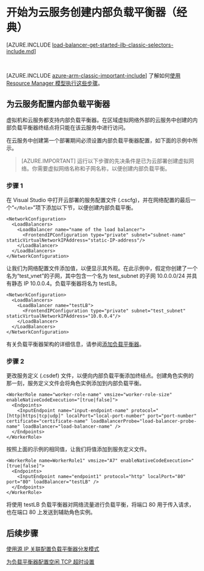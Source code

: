 <properties 
   pageTitle="在经典部署模型中为云服务创建内部负载平衡器 | Azure"
   description="了解如何在经典部署模型中使用 PowerShell 创建内部负载平衡器"
   services="load-balancer"
   documentationCenter="na"
   authors="joaoma"
   manager="carolz"
   editor=""
   tags="azure-service-management"
/>
<tags  
   ms.service="load-balancer"
   ms.date="02/09/2016"
   wacn.date="08/29/2016" />

# 开始为云服务创建内部负载平衡器（经典）

[AZURE.INCLUDE [load-balancer-get-started-ilb-classic-selectors-include.md](../../includes/load-balancer-get-started-ilb-classic-selectors-include.md)]

<BR>

[AZURE.INCLUDE [azure-arm-classic-important-include](../../includes/learn-about-deployment-models-classic-include.md)] 了解如何[使用 Resource Manager 模型执行这些步骤](/documentation/articles/load-balancer-get-started-ilb-arm-ps/)。


## 为云服务配置内部负载平衡器

虚拟机和云服务都支持内部负载平衡器。在区域虚拟网络外部的云服务中创建的内部负载平衡器终结点将只能在该云服务中进行访问。

在云服务中创建第一个部署期间必须设置内部负载平衡器配置，如下面的示例中所示。

>[AZURE.IMPORTANT] 运行以下步骤的先决条件是已为云部署创建虚拟网络。你需要虚拟网络名称和子网名称，以便创建内部负载平衡。

### 步骤 1

在 Visual Studio 中打开云部署的服务配置文件 (.cscfg)，并在网络配置的最后一个“`</Role>`”项下添加以下节，以便创建内部负载平衡。




	<NetworkConfiguration>
	  <LoadBalancers>
	    <LoadBalancer name="name of the load balancer">
	      <FrontendIPConfiguration type="private" subnet="subnet-name" staticVirtualNetworkIPAddress="static-IP-address"/>
	    </LoadBalancer>
	  </LoadBalancers>
	</NetworkConfiguration>


让我们为网络配置文件添加值，以便显示其外观。在此示例中，假定你创建了一个名为“test\_vnet”的子网，其中包含一个名为 test\_subnet 的子网 10.0.0.0/24 并具有静态 IP 10.0.0.4。负载平衡器将名为 testLB。

	<NetworkConfiguration>
	  <LoadBalancers>
	    <LoadBalancer name="testLB">
	      <FrontendIPConfiguration type="private" subnet="test_subnet" staticVirtualNetworkIPAddress="10.0.0.4"/>
	    </LoadBalancer>
	  </LoadBalancers>
	</NetworkConfiguration>

有关负载平衡器架构的详细信息，请参阅[添加负载平衡器](https://msdn.microsoft.com/zh-cn/library/azure/dn722411.aspx)。

### 步骤 2


更改服务定义 (.csdef) 文件，以便向内部负载平衡添加终结点。创建角色实例的那一刻，服务定义文件会将角色实例添加到内部负载平衡。


	<WorkerRole name="worker-role-name" vmsize="worker-role-size" enableNativeCodeExecution="[true|false]">
	  <Endpoints>
	    <InputEndpoint name="input-endpoint-name" protocol="[http|https|tcp|udp]" localPort="local-port-number" port="port-number" certificate="certificate-name" loadBalancerProbe="load-balancer-probe-name" loadBalancer="load-balancer-name" />
	  </Endpoints>
	</WorkerRole>

按照上面的示例的相同值，让我们将值添加到服务定义文件。

	<WorkerRole name=WorkerRole1" vmsize="A7" enableNativeCodeExecution="[true|false]">
	  <Endpoints>
	    <InputEndpoint name="endpoint1" protocol="http" localPort="80" port="80" loadBalancer="testLB" />
	  </Endpoints>
	</WorkerRole>

将使用 testLB 负载平衡器对网络流量进行负载平衡，将端口 80 用于传入请求，也在端口 80 上发送到辅助角色实例。


## 后续步骤

[使用源 IP 关联配置负载平衡器分发模式](/documentation/articles/load-balancer-distribution-mode/)

[为负载平衡器配置空闲 TCP 超时设置](/documentation/articles/load-balancer-tcp-idle-timeout/)

<!---HONumber=Mooncake_0822_2016-->